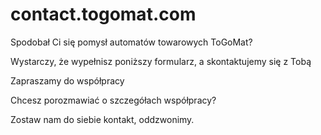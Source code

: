 # contact.togomat.com


Spodobał Ci się pomysł automatów towarowych ToGoMat?

Wystarczy, że wypełnisz poniższy formularz, a skontaktujemy się z Tobą

 
Zapraszamy do współpracy

Chcesz porozmawiać o szczegółach współpracy? 

Zostaw nam do siebie kontakt, oddzwonimy.
